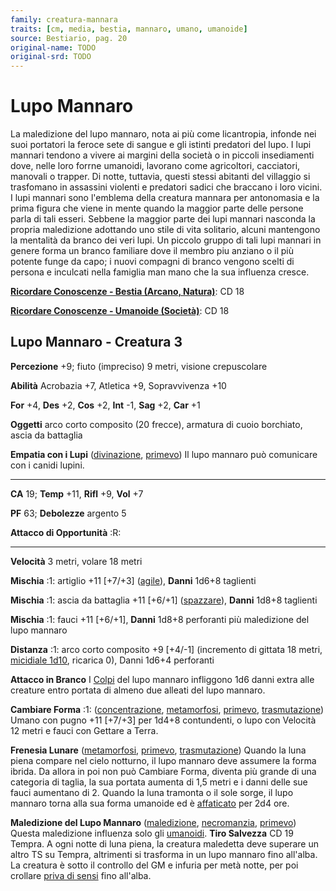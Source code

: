 ```yaml
---
family: creatura-mannara
traits: [cm, media, bestia, mannaro, umano, umanoide]
source: Bestiario, pag. 20
original-name: TODO
original-srd: TODO
---
```


# Lupo Mannaro

La maledizione del lupo mannaro, nota ai più come licantropia, infonde nei suoi
portatori la feroce sete di sangue e gli istinti predatori del lupo. I lupi
mannari tendono a vivere ai margini della società o in piccoli insediamenti
dove, nelle loro forrne umanoidi, lavorano come agricoltori, cacciatori,
manovali o trapper. Di notte, tuttavia, questi stessi abitanti del villaggio si
trasfomano in assassini violenti e predatori sadici che braccano i loro vicini.
I lupi mannari sono l'emblema della creatura mannara per antonomasia e la prima
figura che viene in mente quando la maggior parte delle persone parla di tali
esseri. Sebbene la maggior parte dei lupi mannari nasconda la propria
maledizione adottando uno stile di vita solitario, alcuni mantengono la
mentalità da branco dei veri lupi. Un piccolo gruppo di tali lupi mannari in
genere forma un branco familiare dove il membro piu anziano o il più potente
funge da capo; i nuovi compagni di branco vengono scelti di persona e inculcati
nella famiglia man mano che la sua influenza cresce.

**[Ricordare Conoscenze - Bestia (Arcano, Natura)](/azioni/abilita/ricordare-conoscenze)**:
CD 18

**[Ricordare Conoscenze - Umanoide (Società)](/azioni/abilita/ricordare-conoscenze)**:
CD 18

## Lupo Mannaro - Creatura 3

**Percezione** +9; fiuto (impreciso) 9 metri, visione crepuscolare

**Abilità** Acrobazia +7, Atletica +9, Sopravvivenza +10

**For** +4, **Des** +2, **Cos** +2, **Int** -1, **Sag** +2, **Car** +1

**Oggetti** arco corto composito (20 frecce), armatura di cuoio borchiato, ascia
da battaglia

**Empatia con i Lupi** ([divinazione](/tratti/divinazione),
[primevo](/tratti/primevo)) Il lupo mannaro può comunicare con i canidi lupini.

---

**CA** 19; **Temp** +11, **Rifl** +9, **Vol** +7

**PF** 63; **Debolezze** argento 5

**Attacco di Opportunità** :R:

---

**Velocità** 3 metri, volare 18 metri

**Mischia** :1: artiglio +11 \[+7/+3] ([agile](/tratti/agile)), **Danni** 1d6+8
taglienti

**Mischia** :1: ascia da battaglia +11 \[+6/+1] ([spazzare](/tratti/spazzare)),
**Danni** 1d8+8 taglienti

**Mischia** :1: fauci +11 \[+6/+1], **Danni** 1d8+8 perforanti più maledizione
del lupo mannaro

**Distanza** :1: arco corto composito +9 \[+4/-1] (incremento di gittata 18
metri, [micidiale 1d10](/tratti/micidiale), ricarica 0), Danni 1d6+4 perforanti

**Attacco in Branco** I [Colpi](/azioni/base/colpire) del lupo mannaro
infliggono 1d6 danni extra alle creature entro portata di almeno due alleati del
lupo mannaro.

**Cambiare Forma** :1: ([concentrazione](/tratti/concentrazione),
[metamorfosi](/tratti/metamorfosi), [primevo](/tratti/primevo),
[trasmutazione](/tratti/trasmutazione)) Umano con pugno +11 \[+7/+3] per 1d4+8
contundenti, o lupo con Velocità 12 metri e fauci con Gettare a Terra.

**Frenesia Lunare** ([metamorfosi](/tratti/metamorfosi),
[primevo](/tratti/primevo), [trasmutazione](/tratti/trasmutazione)) Quando la
luna piena compare nel cielo notturno, il lupo mannaro deve assumere la forma
ibrida. Da allora in poi non può Cambiare Forma, diventa più grande di una
categoria di taglia, la sua portata aumenta di 1,5 metri e i danni delle sue
fauci aumentano di 2. Quando la luna tramonta o il sole sorge, il lupo mannaro
torna alla sua forma umanoide ed è [affaticato](/condizioni/affaticato) per 2d4
ore.

**Maledizione del Lupo Mannaro** ([maledizione](/tratti/maledizione),
[necromanzia](/tratti/necromanzia), [primevo](/tratti/primevo)) Questa
maledizione influenza solo gli [umanoidi](/tratti/umanoide). **Tiro Salvezza**
CD 19 Tempra. A ogni notte di luna piena, la creatura maledetta deve superare un
altro TS su Tempra, altrimenti si trasforma in un lupo mannaro fino all'alba. La
creatura è sotto il controllo del GM e infuria per metà notte, per poi crollare
[priva di sensi](/condizioni/privo-di-sensi) fino all'alba.
